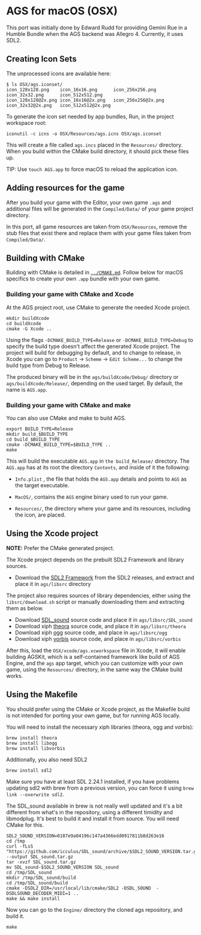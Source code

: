 # AGS for macOS (OSX)

This port was initially done by Edward Rudd for providing Gemini Rue in a Humble Bundle when the AGS backend was Allegro 4. Currently, it uses SDL2.

## Creating Icon Sets

The unprocessed icons are available here:

    $ ls OSX/ags.iconset/
    icon_128x128.png	icon_16x16.png		icon_256x256.png	icon_32x32.png		icon_512x512.png
    icon_128x128@2x.png	icon_16x16@2x.png	icon_256x256@2x.png	icon_32x32@2x.png	icon_512x512@2x.png

To generate the icon set needed by app bundles, Run, in the project workspace root:

    iconutil -c icns -o OSX/Resources/ags.icns OSX/ags.iconset

This will create a file called `ags.incs` placed in the `Resources/` directory.
When you build within the CMake build directory, it should pick these files up.

TIP: Use `touch AGS.app` to force macOS to reload the application icon.


## Adding resources for the game

After you build your game with the Editor, your own game `.ags` and additional files will be generated in the `Compiled/Data/` of your game project directory.

In this port, all game resources are taken from `OSX/Resources`, remove the stub files that exist there and replace them with your game files taken from `Compiled/Data/`.


## Building with CMake

Building with CMake is detailed in [`../CMAKE.md`](../CMAKE.md). Follow below for macOS specifics to create your own `.app` bundle with your own game.

### Building your game with CMake and Xcode

At the AGS project root, use CMake to generate the needed Xcode project.
```
mkdir buildXcode
cd buildXcode
cmake -G Xcode ..
```

Using the flags `-DCMAKE_BUILD_TYPE=Release` or `-DCMAKE_BUILD_TYPE=Debug` to specify the build type doesn't affect the generated Xcode project. 
The project will build for debugging by default, and to change to release, in Xcode you can go to `Product` -> `Scheme` -> `Edit Scheme...` to change the build type from Debug to Release.

The produced binary will be in the `ags/buildXcode/Debug/` directory or `ags/buildXcode/Release/`, depending on the used target. 
By default, the name is `AGS.app`.


### Building your game with CMake and make

You can also use CMake and make to build AGS. 

```
export BUILD_TYPE=Release
mkdir build_$BUILD_TYPE
cd build_$BUILD_TYPE
cmake -DCMAKE_BUILD_TYPE=$BUILD_TYPE ..
make
```

This will build the executable `AGS.app` in `the build_Release/` directory. The `AGS.app` has at its root the directory `Contents`, and inside of it the following:

- `Info.plist` , the file that holds the `AGS.app` details and points to `AGS` as the target executable.

- `MacOS/`, contains the `AGS` engine binary used to run your game.

- `Resources/`, the directory where your game and its resources, including the icon, are placed.


## Using the Xcode project

**NOTE:** Prefer the CMake generated project.

The Xcode project depends on the prebuilt SDL2 Framework and library sources.

- Download the [SDL2 Framework](https://github.com/libsdl-org/SDL/releases/download/release-2.24.1/SDL2-2.24.1.dmg) from the SDL2 releases, and extract and place it in `ags/libsrc` directory

The project also requires sources of library dependencies, either using the `libsrc/download.sh` script or manually downloading them and extracting them as below.

- Download [SDL_sound](https://github.com/icculus/SDL_sound/archive/0187e9a04196c147a4366edd0917811b8d263e16.zip) source code and place it in `ags/libsrc/SDL_sound`
- Download xiph [theora](https://github.com/xiph/theora/archive/7180717276af1ebc7da15c83162d6c5d6203aabf.tar.gz) source code, and place it in `ags/libsrc/theora`
- Download xiph [ogg](https://github.com/xiph/ogg/archive/refs/tags/v1.3.5.tar.gz) source code, and place in `ags/libsrc/ogg`
- Download xiph [vorbis](https://github.com/xiph/vorbis/archive/84c023699cdf023a32fa4ded32019f194afcdad0.tar.gz) source code, and place in `ags/libsrc/vorbis`

After this, load the `OSX/xcode/ags.xcworkspace` file in Xcode, it will enable building AGSKit, which is a self-contained framework like build of AGS Engine, and the `ags` app target, which you can customize with your own game, using the `Resources/` directory, in the same way the CMake build works.


## Using the Makefile

You should prefer using the CMake or Xcode project, as the Makefile build is not intended for porting your own game, but for running AGS locally. 

You will need to install the necessary xiph libraries (theora, ogg and vorbis):

    brew install theora
    brew install libogg
    brew install libvorbis
    
Additionally, you also need SDL2

    brew install sdl2
    
Make sure you have at least SDL 2.24.1 installed, if you have problems updating sdl2 with brew from a previous version, you can force it using `brew link --overwrite sdl2`.

The SDL_sound available in brew is not really well updated and it's a bit different from what's in the repository, using a different timidity and libmodplug. It's best to build it and install it from source. You will need CMake for this.

    SDL2_SOUND_VERSION=0187e9a04196c147a4366edd0917811b8d263e16
    cd /tmp
    curl -fLsS "https://github.com/icculus/SDL_sound/archive/$SDL2_SOUND_VERSION.tar.gz" --output SDL_sound.tar.gz
    tar -xvzf SDL_sound.tar.gz
    mv SDL_sound-$SDL2_SOUND_VERSION SDL_sound
    cd /tmp/SDL_sound
    mkdir /tmp/SDL_sound/build
    cd /tmp/SDL_sound/build
    cmake -DSDL2_DIR=/usr/local/lib/cmake/SDL2 -DSDL_SOUND  -DSDLSOUND_DECODER_MIDI=1 ..  
    make && make install

Now you can go to the `Engine/` directory the cloned ags repository, and build it.

    make
